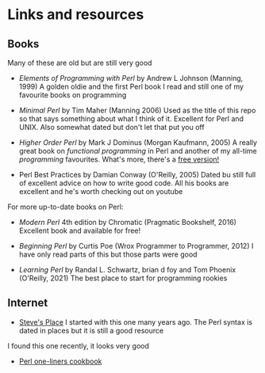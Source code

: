 # Links and resources

## Books

Many of these are old but are still very good

- _Elements of Programming with Perl_ by Andrew L Johnson (Manning, 1999)
A golden oldie and the first Perl book I read and still one of my favourite books on programming

- _Minimal Perl_ by Tim Maher (Manning 2006)
Used as the title of this repo so that says something about what I think of it. Excellent for Perl and UNIX.
Also somewhat dated but don't let that put you off

- _Higher Order Perl_ by Mark J Dominus (Morgan Kaufmann, 2005)
A really great book on _functional programming_ in Perl and another of my all-time _programming_ favourites.
What's more, there's a [free version!](https://hop.perl.plover.com)

- Perl Best Practices by Damian Conway (O'Reilly, 2005)
Dated bu still full of excellent advice on how to write good code. All his books are excellent and he's worth
checking out on youtube

For more up-to-date books on Perl:

- _Modern Perl_ 4th edition by Chromatic (Pragmatic Bookshelf, 2016)
Excellent book and available for free!

- _Beginning Perl_ by Curtis Poe (Wrox Programmer to Programmer, 2012)
I have only read parts of this but those parts were good

- _Learning Perl_ by  Randal L. Schwartz, brian d foy and Tom Phoenix (O'Reilly, 2021)
The best place to start for programming rookies

## Internet

- [Steve's Place](http://www.resoo.org/docs/perl/perl_tutorial/lesson01.html)
I started with this one many years ago. The Perl syntax is dated in places but it is still a good resource

I found this one recently, it looks very good
- [Perl one-liners cookbook](https://learnbyexample.github.io/learn_perl_oneliners/cover.html)


